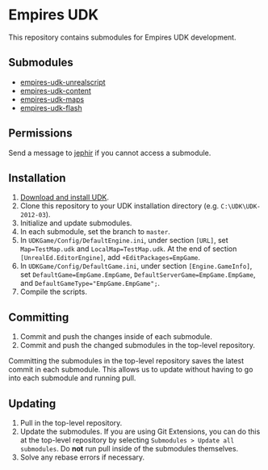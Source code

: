 # Empires UDK

This repository contains submodules for Empires UDK development.

## Submodules

* [empires-udk-unrealscript](https://bitbucket.org/jephir/empires-udk-unrealscript)
* [empires-udk-content](https://bitbucket.org/jephir/empires-udk-content)
* [empires-udk-maps](https://bitbucket.org/jephir/empires-udk-maps)
* [empires-udk-flash](https://bitbucket.org/jephir/empires-udk-flash)

## Permissions

Send a message to [jephir](https://bitbucket.org/account/notifications/send/?receiver=jephir) if you cannot access a submodule.

## Installation

1. [Download and install UDK](http://udk.com/download).
2. Clone this repository to your UDK installation directory (e.g. `C:\UDK\UDK-2012-03`).
3. Initialize and update submodules.
4. In each submodule, set the branch to `master`.
5. In `UDKGame/Config/DefaultEngine.ini`, under section `[URL]`, set `Map=TestMap.udk` and `LocalMap=TestMap.udk`. At the end of section `[UnrealEd.EditorEngine]`, add `+EditPackages=EmpGame`. 
7. In `UDKGame/Config/DefaultGame.ini`, under section `[Engine.GameInfo]`, set `DefaultGame=EmpGame.EmpGame`, `DefaultServerGame=EmpGame.EmpGame`, and `DefaultGameType="EmpGame.EmpGame";`.
8. Compile the scripts.

## Committing

1. Commit and push the changes inside of each submodule.
2. Commit and push the changed submodules in the top-level repository.

Committing the submodules in the top-level repository saves the latest commit in each submodule. This allows us to update without having to go into each submodule and running pull.

## Updating

1. Pull in the top-level repository.
2. Update the submodules. If you are using Git Extensions, you can do this at the top-level repository by selecting `Submodules > Update all submodules`. Do **not** run pull inside of the submodules themselves.
3. Solve any rebase errors if necessary.